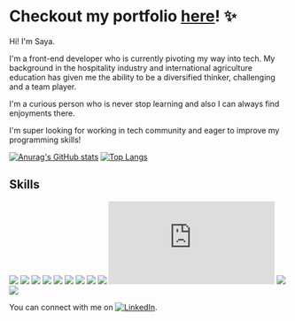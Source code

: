 # Checkout my portfolio [here](https://sayafolio.web.app/)! ✨

Hi! I'm Saya.

I'm a front-end developer who is currently pivoting my way into tech. My background in the hospitality industry and international agriculture education has given me the ability to be a diversified thinker, challenging and a team player. 

I'm a curious person who is never stop learning and also I can always find enjoyments there. 

I'm super looking for working in tech community and eager to improve my programming skills!

[![Anurag's GitHub stats](https://github-readme-stats.vercel.app/api?username=saya0118&show_icons=true&theme=gruvbox_light)](https://github.com/anuraghazra/github-readme-stats)
[![Top Langs](https://github-readme-stats.vercel.app/api/top-langs/?username=saya0118&layout=compact)](https://github.com/anuraghazra/github-readme-stats)


## Skills

![](https://img.shields.io/badge/<Lang>-<HTML>-E34F26?style=for-the-badge&logo=html5)
![](https://img.shields.io/badge/<Lang>-<CSS>-1572B6?style=for-the-badge&logo=css3)
![](https://img.shields.io/badge/<Lang>-<JavaScript>-F7DF1E?style=for-the-badge&logo=javascript)
![](https://img.shields.io/badge/<Lang>-<TypeScript>-3178C6?style=for-the-badge&logo=typescript)
![](https://img.shields.io/badge/<Library>-<React>-61DAFB?style=for-the-badge&logo=react)
![](https://img.shields.io/badge/<Library>-<Redux>-764ABC?style=for-the-badge&logo=redux)
![](https://img.shields.io/badge/<Library>-<SASS(SCSS)>-CC6699?style=for-the-badge&logo=sass)
![](https://img.shields.io/badge/<Framework>-<Tailwind.css>-06B6D4?style=for-the-badge&logo=tailwindcss)
![](https://img.shields.io/badge/<Library>-<MUI>-007FFF?style=for-the-badge&logo=mui)
![](https://img.shields.io/badge/<Library>-<Node.js>-339933?style=for-the-badge&logo=node.js)
![](https://img.shields.io/badge/<Database>-<MongoDB>-47A248?style=for-the-badge&logo=mongodb)
![](https://img.shields.io/badge/<Database>-<Firebase>-FFCA28?style=for-the-badge&logo=firebase)

<!-- Actual text -->

You can connect with me on [![LinkedIn][1.1]][1].

<!-- Icons -->

[1.1]: https://raw.githubusercontent.com/MartinHeinz/MartinHeinz/master/linkedin-3-16.png (LinkedIn icon without padding)

<!-- Links to your social media accounts -->

[1]: https://www.linkedin.com/in/saya
